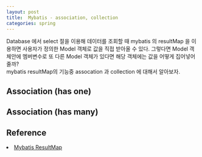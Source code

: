 ```yaml
---
layout: post
title:  Mybatis - association, collection
categories: spring
---
```


Database 에서 select 절을 이용해 데이터를 조회할 때 mybatis 의 resultMap 을 이용하면 사용자가 정의한 Model 객체로 값을 직접 받아올 수 있다. 그렇다면 Model 객체안에 멤버변수로 또 다른 Model 객체가 있다면 해당 객체에는 값을 어떻게 집어넣어 줄까? <br>
mybatis resultMap의 기능중 assocation 과 collection 에 대해서 알아보자. <br>

<h2>Association (has one)</h2>


<h2>Association (has many)</h2>


<h2>Reference</h2

- [Mybatis ResultMap](https://mybatis.github.io/mybatis-3/ko/sqlmap-xml.html)
